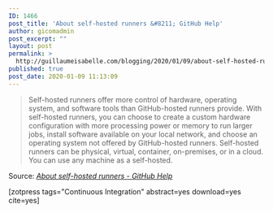 ```yaml
---
ID: 1466
post_title: 'About self-hosted runners &#8211; GitHub Help'
author: gicomadmin
post_excerpt: ""
layout: post
permalink: >
  http://guillaumeisabelle.com/blogging/2020/01/09/about-self-hosted-runners-github-help/
published: true
post_date: 2020-01-09 11:13:09
---
```

> Self-hosted runners offer more control of hardware, operating system, and software tools than GitHub-hosted runners provide. With self-hosted runners, you can choose to create a custom hardware configuration with more processing power or memory to run larger jobs, install software available on your local network, and choose an operating system not offered by GitHub-hosted runners. Self-hosted runners can be physical, virtual, container, on-premises, or in a cloud. You can use any machine as a self-hosted.

Source: *[About self-hosted runners - GitHub Help][1]*

<!-- wp:more -->

<!--more-->

<!-- /wp:more -->

<!-- wp:shortcode --> [zotpress tags="Continuous Integration" abstract=yes download=yes cite=yes] 

<!-- /wp:shortcode -->

 [1]: https://help.github.com/en/actions/automating-your-workflow-with-github-actions/about-self-hosted-runners
